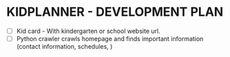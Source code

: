 # KIDPLANNER - DEVELOPMENT PLAN

- [ ] Kid card - With kindergarten or school website url. 
- [ ] Python crawler crawls homepage and finds important information (contact information, schedules, )
